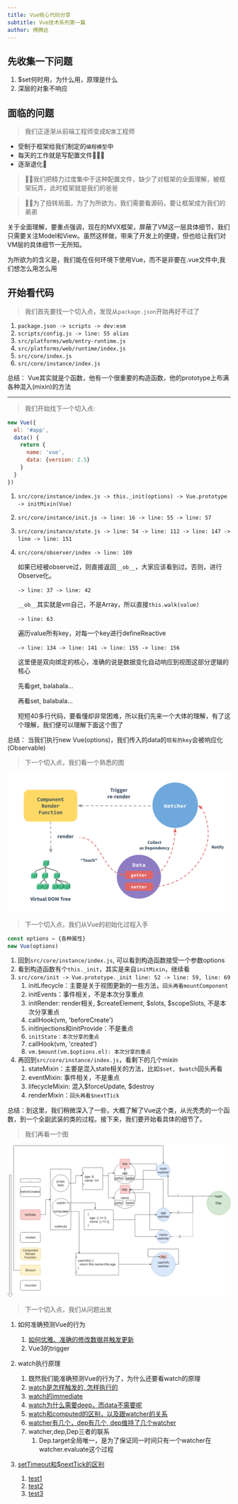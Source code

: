 ```yaml
---
title: Vue核心代码分享
subtitle: Vue技术系列第一篇
author: 傅腾达
---
```


## 先收集一下问题
1. $set何时用，为什么用，原理是什么
2. 深层的对象不响应

## 面临的问题
> 我们正逐渐从前端工程师变成`配置`工程师

- 受制于框架给我们制定的`编程模型`中
- 每天的工作就是写配置文件👩🏻‍💻 
- 逐渐退化🐒

> 👨🏼我们把精力过度集中于这种配置文件，缺少了对框架的全面理解，被框架玩弄，此时框架就是我们的爸爸 

> 👶🏻为了扭转局面，为了为所欲为，我们需要看源码，要让框架成为我们的弟弟

[^_^]:
  关于全面理解，要重点强调，现在的MVX框架，屏蔽了VM这一层具体细节，我们只需要关注Model和View。虽然这样做，带来了开发上的便捷，但也给让我们对VM层的具体细节一无所知。

[^_^]:
  为所欲为的含义是，我们能在任何环境下使用Vue，而不是非要在.vue文件中,我们想怎么用怎么用

## 开始看代码
> 我们首先要找一个切入点，发现从`package.json`开始再好不过了
1. `package.json -> scripts -> dev:esm`
2. `scripts/config.js -> line: 55 alias`
3. `src/platforms/web/entry-runtime.js`
4. `src/platforms/web/runtime/index.js`
5. `src/core/index.js`
6. `src/core/instance/index.js`

总结： Vue其实就是个函数，他有一个很重要的构造函数，他的prototype上布满各种混入(mixin)的方法

---
> 我们开始找下一个切入点:

```js
new Vue({
  el: '#app',
  data() {
    return {
      name: 'vue',
      data: {version: 2.5}
    }
  }
})
```
1. `src/core/instance/index.js -> this._init(options) -> Vue.prototype -> initMixin(Vue)`
2. `src/core/instance/init.js -> line: 16 -> line: 55 -> line: 57`
3. `src/core/instance/state.js -> line: 54 -> line: 112 -> line: 147 -> line -> line: 151`
4. `src/core/observer/index -> line: 109`
   
    如果已经被observe过，则直接返回`__ob__`，大家应该看到过。否则，进行Observe化。

    `-> line: 37 -> line: 42`

    `__ob__`其实就是vm自己，不是Array，所以直接`this.walk(value)`

    `-> line: 63`

    遍历value所有key，对每一个key进行defineReactive
   
    `-> line: 134 -> line: 141 -> line: 155 -> line: 156`

    这里便是双向绑定的核心，准确的说是数据变化自动响应到视图这部分逻辑的核心
   
    先看get, balabala...

    再看set, balabala...

    短短40多行代码，要看懂却非常困难，所以我们先来一个大体的理解，有了这个理解，我们便可以理解下面这个图了

总结： 当我们执行new Vue(options)，我们传入的data的`现有的key`会被响应化(Observable)

> 下一个切入点，我们看一个熟悉的图

![core](images/data.png)



> 下一个切入点，我们从Vue的初始化过程入手

```js
const options = {各种属性}
new Vue(options)
```

1. 回到`src/core/instance/index.js`, 可以看到构造函数接受一个参数options
2. 看到构造函数有个`this._init`，其实是来自`initMixin`，继续看
3. `src/core/init -> Vue.prototype._init line: 52 -> line: 59, line: 69`
   1. initLifecycle：主要是关于视图更新的一些方法，`回头再看mountComponent`
   2. initEvents：事件相关，不是本次分享重点
   3. initRender: render相关, $createElement, $slots, $scopeSlots, 不是本次分享重点
   4. callHook(vm, 'beforeCreate')
   5. initInjections和initProvide：不是重点
   6. `initState：本次分享的重点`
   7. callHook(vm, 'created')
   8. `vm.$mount(vm.$options.el): 本次分享的重点`
4. 再回到`src/core/instance/index.js`，看剩下的几个mixin
   1. stateMixin：主要是混入state相关的方法，比如`$set, $watch`回头再看
   2. eventMixin: 事件相关，不是重点
   3. lifecycleMixin: 混入$forceUpdate, $destroy
   4. renderMixin：`回头再看$nextTick`

总结：到这里，我们稍微深入了一些，大概了解了Vue这个类，从光秃秃的一个函数，到一个全副武装的类的过程。接下来，我们要开始看具体的细节了。

> 我们再看一个图

![core](images/vue.png)

> 下一个切入点，我们从问题出发

  1. 如何准确预测Vue的行为
     1. [如何优雅、准确的修改数据并触发更新](http://jsrun.net/HDhKp/edit)
     2. Vue3的trigger
   
  2. watch执行原理
     1. 既然我们能准确预测Vue的行为了，为什么还要看watch的原理
     2. [watch是怎样触发的, 怎样执行的](http://jsrun.net/kthKp/edit)
     3. [watch的immediate](http://jsrun.net/fthKp/edit)
     4. [watch为什么需要deep，而data不需要呢](http://jsrun.net/LthKp/edit)
     5. [watch和computed的区别，以及跟watcher的关系](http://jsrun.net/wthKp/edit)
     6. [watcher有几个，dep有几个, dep维持了几个watcher](http://jsrun.net/IthKp/edit)
     7. watcher,dep,Dep三者的联系
        1. Dep.target全局唯一，是为了保证同一时间只有一个watcher在watcher.evaluate这个过程


  3. [setTimeout和$nextTick的区别](http://jsrun.net/DDhKp/edit)
     1. [test1](http://jsrun.net/7thKp/edit)
     2. [test2](http://jsrun.net/cthKp/edit)
     3. [test3](http://jsrun.net/dthKp/edit)